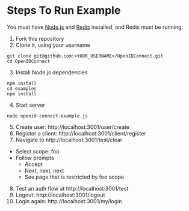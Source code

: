 # Steps To Run Example

You must have [Node.js](http://nodejs.org/) and [Redis](http://redis.io/download) installed, and Redis must be running.

1. Fork this repository
2. Clone it, using your username

```
git clone git@github.com:<YOUR_USERNAME>/OpenIDConnect.git
cd OpenIDConnect
```

3. Install Node.js dependencies

```
npm install
cd examples
npm install
```

4. Start server

```
node openid-connect-example.js
```

5. Create user: http://localhost:3001/user/create
6. Register a client: http://localhost:3001/client/register
7. Navigate to http://localhost:3001/test/clear
  * Select scope: foo
  * Follow prompts
    - Accept
    - Next, next, next
    - See page that is restricted by foo scope
8. Test an auth flow at http://localhost:3001/test
9. Logout: http://localhost:3001/logout
10. Login again: http://localhost:3001/my/login
